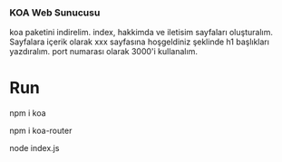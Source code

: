 ### KOA Web Sunucusu

koa paketini indirelim.
index, hakkimda ve iletisim sayfaları oluşturalım.
Sayfalara içerik olarak xxx sayfasına hoşgeldiniz şeklinde h1 başlıkları yazdıralım.
port numarası olarak 3000'i kullanalım.
 # Run
 npm i koa

 npm i koa-router
 
 node index.js